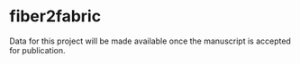# fiber2fabric

Data for this project will be made available once the manuscript is accepted for publication.
